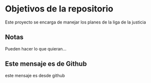 # Objetivos de la repositorio

Este proyecto se encarga de manejar los planes de la liga de la justicia


## Notas
Pueden hacer lo que quieran...
## Este mensaje es de Github
este mensaje es desde github
